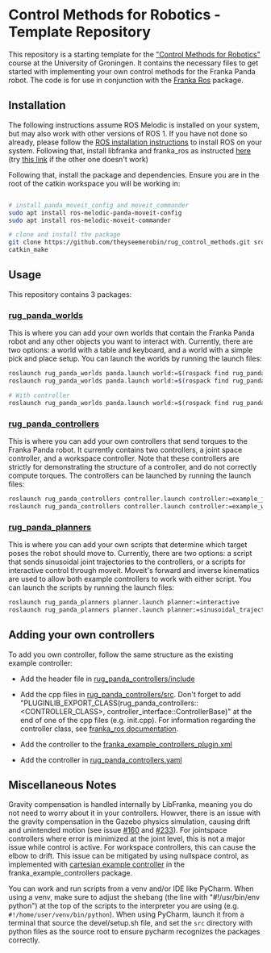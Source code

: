 # Control Methods for Robotics - Template Repository
This repository is a starting template for the ["Control Methods for Robotics"](https://ocasys.rug.nl/2025-2026/catalog/course/WMAI037-05)
course at the University of Groningen. It contains the necessary files to get started with implementing your own 
control methods for the Franka Panda robot. The code is for use in conjunction with the [Franka Ros](https://frankaemika.github.io/docs/franka_ros.html)
package.



## Installation
The following instructions assume ROS Melodic is installed on your system, but may also work with other versions of 
ROS 1. If you have not done so already, please follow the [ROS installation instructions](https://wiki.ros.org/melodic/Installation/Ubuntu)
to install ROS on your system. Following that, install libfranka and franka_ros as instructed [here](https://frankarobotics.github.io/docs/installation_linux.html) (try [this link](https://frankaemika.github.io/docs/installation_linux.html) if the other one doesn't work)


Following that, install the package and dependencies. Ensure you are in the root of the catkin workspace you will be working in:
```bash

# install panda_moveit_config and moveit_commander
sudo apt install ros-melodic-panda-moveit-config
sudo apt install ros-melodic-moveit-commander

# clone and install the package
git clone https://github.com/theyseemerobin/rug_control_methods.git src
catkin_make
```

## Usage
This repository contains 3 packages: 

### [rug_panda_worlds](rug_panda_worlds)
This is where you can add your own worlds that contain the Franka Panda robot and any other objects you want to interact 
with. Currently, there are two options: a world with a table and keyboard, and a world with a simple pick and place 
setup.  You can launch the worlds by running the launch files:
```bash
roslaunch rug_panda_worlds panda.launch world:=$(rospack find rug_panda_worlds)/world/stone.sdf
roslaunch rug_panda_worlds panda.launch world:=$(rospack find rug_panda_worlds)/world/keyboard.sdf

# With controller
roslaunch rug_panda_worlds panda.launch world:=$(rospack find rug_panda_worlds)/world/stone.sdf controller:=example_jointspace_controller
```

### [rug_panda_controllers](rug_panda_controllers)
This is where you can add your own controllers that send torques to the Franka Panda robot. It currently contains two 
controllers, a joint space controller, and a workspace controller. Note that these controllers are strictly for 
demonstrating the structure of a controller, and do not correctly compute torques. The controllers can be launched by 
running the launch files:
```bash
roslaunch rug_panda_controllers controller.launch controller:=example_jointspace_controller
roslaunch rug_panda_controllers controller.launch controller:=example_workspace_controller
```

### [rug_panda_planners](rug_panda_planners) 
This is where you can add your own scripts that determine which target poses the robot should move to. Currently, there 
are two options: a script that sends sinusoidal joint trajectories to the controllers, or a scripts for interactive
control through moveit. Moveit's forward and inverse kinematics are used to allow both example controllers to work with
either script. You can launch the scripts by running the launch files:
```bash
roslaunch rug_panda_planners planner.launch planner:=interactive
roslaunch rug_panda_planners planner.launch planner:=sinusoidal_trajectory
```

## Adding your own controllers
To add you own controller, follow the same structure as the existing example controller:
- Add the header file in [rug_panda_controllers/include](rug_panda_controllers/include)

- Add the cpp files in [rug_panda_controllers/src](rug_panda_controllers/src). Don't forget to add 
"PLUGINLIB_EXPORT_CLASS(rug_panda_controllers::<CONTROLLER_CLASS>, controller_interface::ControllerBase)" at the end 
of one of the cpp files (e.g. init.cpp). For information regarding the controller class, see 
[franka_ros documentation](https://frankaemika.github.io/docs/franka_ros.html#writing-your-own-controller).

- Add the controller to the [franka_example_controllers_plugin.xml](rug_panda_controllers/franka_example_controllers_plugin.xml)

- Add the controller in [rug_panda_controllers.yaml](rug_panda_controllers/config/rug_panda_controllers.yaml) 

## Miscellaneous Notes
Gravity compensation is handled internally by LibFranka, meaning you do not need to worry about it in your controllers.
Howver, there is an issue with the gravity compensation in the Gazebo physics simulation, causing drift and unintended 
motion (see issue [#160](https://github.com/frankaemika/franka_ros/issues/160) and [#233](https://github.com/frankaemika/franka_ros/issues/233)). For jointspace controllers where error is minimized at the joint level, 
this is not a major issue while control is active. For workspace controllers, this can cause the elbow to drift. This 
issue can be mitigated by using nullspace control, as implemented with
[cartesian example controller](https://github.com/frankaemika/franka_ros/blob/develop/franka_example_controllers/src/cartesian_impedance_example_controller.cpp) in the
franka_example_controllers package. 

You can work and run scripts from a venv and/or IDE like PyCharm. When using a venv, make sure to adjust the shebang 
(the line with "#!/usr/bin/env python") at the top of the scripts to the interpreter you are using (e.g. 
`#!/home/user/venv/bin/python`). When using PyCharm, launch it from a terminal that source the devel/setup.sh file, and 
set the `src` directory with python files as the source root to ensure pycharm recognizes the packages correctly.